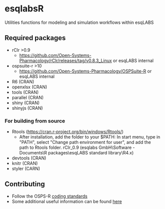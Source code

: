 # esqlabsR
Utilities functions for modeling and simulation workflows within esqLABS

## Required packages
- rClr >0.9
  - https://github.com/Open-Systems-Pharmacology/rClr/releases/tag/v0.8.3_Linux or esqLABS internal
- ospsuite-r >10
  - https://github.com/Open-Systems-Pharmacology/OSPSuite-R or esqLABS internal
- R6 (CRAN)
- openxlsx (CRAN)
- tools (CRAN)
- parallel (CRAN)
- shiny (CRAN)
- shinyjs (CRAN)

### For building from source
- Rtools (https://cran.r-project.org/bin/windows/Rtools/)
  - After installation, add the folder to your $PATH: In start menu, type in "PATH", select "Change path environment for user", and add the path to Rtools folder.
rClr_0.9 (esqlabs GmbH\Software - Documents\R packages\esqLABS standard library\R4.x) 
- devtools (CRAN)
- knitr (CRAN)
- styler (CARN)

## Contributing
- Follow the OSPS-R [coding standards](https://github.com/Open-Systems-Pharmacology/Suite/blob/develop/CODING_STANDARDS_R.md)
- Some additional useful information can be found [here](https://github.com/Open-Systems-Pharmacology/OSPSuite-R/wiki/Developer-How-To's)
